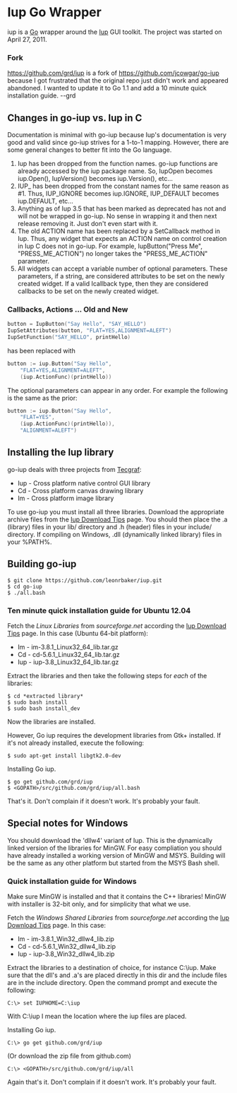 Iup Go Wrapper
==============

iup is a [Go][1] wrapper around the [Iup][2] GUI toolkit. The project
was started on April 27, 2011.

### Fork ###
https://github.com/grd/iup is a fork of https://github.com/jcowgar/go-iup because I got frustrated
that the original repo just didn't work and appeared abandoned. I wanted to update it to Go 1.1 and add a
10 minute quick installation guide. --grd

Changes in go-iup vs. Iup in C
------------------------------

Documentation is minimal with go-iup because Iup's documentation is very good and valid since 
go-iup strives for a 1-to-1 mapping. However, there are some general changes to better fit into
the Go language.

1. Iup has been dropped from the function names. go-iup functions are already accessed by the 
   iup package name. So, IupOpen becomes iup.Open(), IupVersion() becomes iup.Version(), etc...
2. IUP_ has been dropped from the constant names for the same reason as #1. Thus, IUP_IGNORE becomes
   iup.IGNORE, IUP_DEFAULT becomes iup.DEFAULT, etc...
3. Anything as of Iup 3.5 that has been marked as deprecated has not and will not be wrapped in
   go-iup. No sense in wrapping it and then next release removing it. Just don't even start with it.
4. The old ACTION name has been replaced by a SetCallback method in Iup. Thus, any widget that
   expects an ACTION name on control creation in Iup C does not in go-iup. For example, 
   IupButton("Press Me", "PRESS_ME_ACTION") no longer takes the "PRESS_ME_ACTION" parameter.
5. All widgets can accept a variable number of optional parameters. These parameters, if a string,
   are considered attributes to be set on the newly created widget. If a valid Icallback type, then
   they are considered callbacks to be set on the newly created widget.

### Callbacks, Actions ... Old and New ###

```c
button = IupButton("Say Hello", "SAY_HELLO")
IupSetAttributes(button, "FLAT=YES,ALIGNMENT=ALEFT")
IupSetFunction("SAY_HELLO", printHello)
```

has been replaced with

```go
button := iup.Button("Say Hello", 
    "FLAT=YES,ALIGNMENT=ALEFT",
    (iup.ActionFunc)(printHello))
```

The optional parameters can appear in any order. For example the following is the same as the
prior:

```go
button := iup.Button("Say Hello", 
    "FLAT=YES", 
    (iup.ActionFunc)(printHello)), 
    "ALIGNMENT=ALEFT")
```

Installing the Iup library
--------------------------

go-iup deals with three projects from [Tecgraf][4]:

* Iup - Cross platform native control GUI library
* Cd - Cross platform canvas drawing library
* Im - Cross platform image library

To use go-iup you must install all three libraries. Download the appropriate archive files
from the [Iup Download Tips][3] page. You should then place the .a (library) files in
your lib/ directory and .h (header) files in your include/ directory. If compiling on 
Windows, .dll (dynamically linked library) files in your %PATH%.

Building go-iup
---------------

    $ git clone https://github.com/leonrbaker/iup.git
    $ cd go-iup
    $ ./all.bash

### Ten minute quick installation guide for Ubuntu 12.04 ###

Fetch the *Linux Libraries* from *sourceforge.net* according the [Iup Download Tips][3] page.
In this case (Ubuntu 64-bit platform):
* Im - im-3.8.1_Linux32_64_lib.tar.gz
* Cd - cd-5.6.1_Linux32_64_lib.tar.gz
* Iup - iup-3.8_Linux32_64_lib.tar.gz

Extract the libraries and then take the following steps for *each* of the libraries:

    $ cd *extracted library*
    $ sudo bash install
    $ sudo bash install_dev

Now the libraries are installed.

However, Go iup requires the development libraries from Gtk+ installed. 
If it's not already installed, execute the following:

    $ sudo apt-get install libgtk2.0-dev

Installing Go iup.

    $ go get github.com/grd/iup
    $ <GOPATH>/src/github.com/grd/iup/all.bash

That's it. Don't complain if it doesn't work. It's probably your fault.

Special notes for Windows
-------------------------

You should download the 'dllw4' variant of Iup. This is the dynamically linked version of
the libraries for MinGW. For easy compliation you should have already installed a working
version of MinGW and MSYS. Building will be the same as any other platform but started from
the MSYS Bash shell.


### Quick installation guide for Windows ###

Make sure MinGW is installed and that it contains the C++ libraries! 
MinGW with installer is 32-bit only, and for simplicity that what we use.

Fetch the *Windows Shared Libraries* from *sourceforge.net* according the [Iup Download Tips][3] page.
In this case:
* Im - im-3.8.1_Win32_dllw4_lib.zip
* Cd - cd-5.6.1_Win32_dllw4_lib.zip
* Iup - iup-3.8_Win32_dllw4_lib.zip

Extract the libraries to a destination of choice, for instance C:\iup.
Make sure that the dll's and .a's are placed directly in this dir and the include files are in the include directory. 
Open the command prompt and execute the following:

    C:\> set IUPHOME=C:\iup
    
With C:\iup I mean the location where the iup files are placed.

Installing Go iup.

    C:\> go get github.com/grd/iup 

(Or download the zip file from github.com)

    C:\> <GOPATH>/src/github.com/grd/iup/all

Again that's it. Don't complain if it doesn't work. It's probably your fault.


[1]: http://golang.org                                       "Go"
[2]: http://www.tecgraf.puc-rio.br/iup/                      "Iup"
[3]: http://www.tecgraf.puc-rio.br/iup/en/download_tips.html "Iup Download Tips"
[4]: http://www.tecgraf.puc-rio.br/                          "Tecgraf"

